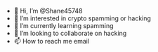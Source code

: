 - 👋 Hi, I’m @Shane45748
- 👀 I’m interested in crypto spamming or hacking 
- 🌱 I’m currently learning spamming 
- 💞️ I’m looking to collaborate on hacking 
- 📫 How to reach me email

<!---
Shane45748/Shane45748 is a ✨ special ✨ repository because its `README.md` (this file) appears on your GitHub profile.
You can click the Preview link to take a look at your changes.
--->
